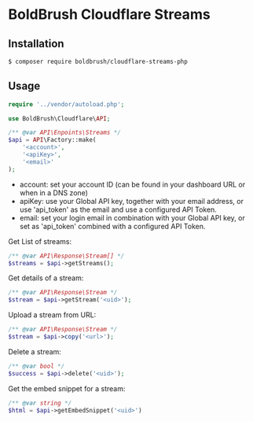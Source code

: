 # BoldBrush Cloudflare Streams

## Installation

```bash
$ composer require boldbrush/cloudflare-streams-php
```

## Usage

```php
require '../vendor/autoload.php';

use BoldBrush\Cloudflare\API;

/** @var API\Enpoints\Streams */
$api = API\Factory::make(
    '<account>',
    '<apiKey>',
    '<email>'
);
```
 * account: set your account ID (can be found in your dashboard URL or when in a DNS zone)
 * apiKey: use your Global API key, together with your email address, or use 'api_token' as the email and use a configured API Token.
 * email: set your login email in combination with your Global API key, or set as 'api_token' combined with a configured API Token.

Get List of streams:

```php
/** @var API\Response\Stream[] */
$streams = $api->getStreams();
```

Get details of a stream:

```php
/** @var API\Response\Stream */
$stream = $api->getStream('<uid>');
```

Upload a stream from URL:

```php
/** @var API\Response\Stream */
$stream = $api->copy('<url>');
```

Delete a stream:

```php
/** @var bool */
$success = $api->delete('<uid>');
```

Get the embed snippet for a stream:

```php
/** @var string */
$html = $api->getEmbedSnippet('<uid>')
```